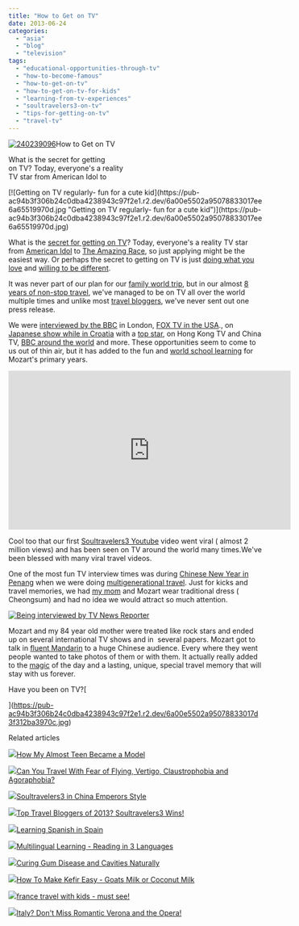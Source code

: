 ```yaml
---
title: "How to Get on TV"
date: 2013-06-24
categories: 
  - "asia"
  - "blog"
  - "television"
tags: 
  - "educational-opportunities-through-tv"
  - "how-to-become-famous"
  - "how-to-get-on-tv"
  - "how-to-get-on-tv-for-kids"
  - "learning-from-tv-experiences"
  - "soultravelers3-on-tv"
  - "tips-for-getting-on-tv"
  - "travel-tv"
---
```


[![240239096](https://pub-ac94b3f306b24c0dba4238943c97f2e1.r2.dev/6a00e5502a95078833017d3f31a812970c.jpg "240239096")](https://pub-ac94b3f306b24c0dba4238943c97f2e1.r2.dev/6a00e5502a95078833017d3f31a812970c.jpg)How to Get on TV  
  
What is the secret for getting  
on TV? Today, everyone's a reality  
TV star from American Idol to

<!--more--> [![Getting on TV regularly- fun for a cute kid](https://pub-ac94b3f306b24c0dba4238943c97f2e1.r2.dev/6a00e5502a95078833017ee6a65519970d.jpg "Getting on TV regularly- fun for a cute kid")](https://pub-ac94b3f306b24c0dba4238943c97f2e1.r2.dev/6a00e5502a95078833017ee6a65519970d.jpg)  
  
What is the [secret for getting on TV](http://soultravelers3new.local/2012/11/digital-nomad-global-kid-tv-stories.html "secret of getting on TV")? Today, everyone's a reality TV star from [American Idol](http://soultravelers3new.local/2012/11/digital-nomad-global-kid-tv-stories.html "American idol") to [The Amazing Race](http://www.theamazingracecasting.com/ "the amazing race"), so just applying might be the easiest way. Or perhaps the secret to getting on TV is just [doing what you love](http://soultravelers3new.local/2012/05/advice-to-college-grads-from-a-world-traveler.html "do what you love - advice for college grads") and [willing to be different](http://soultravelers3new.local/2013/03/being-different-its-a-good-thing.html "willing to be different").  
  
It was never part of our plan for our [family world trip](http://soultravelers3new.local/2010/09/8-reasons-for-a-family-world-trip-international-vacations-holidays-abroad-longterm-travel-rtw.html "family world trip"), but in our almost [8 years of non-stop travel](http://soultravelers3new.local/2012/12/around-the-world-family-travel.html "8 years of non-stop travel"), we've managed to be on TV all over the world multiple times and unlike most [travel bloggers](http://soultravelers3new.local/2013/01/top-travel-bloggers-of-2013-soultravelers3-wins-.html "travel bloggers soultravelers3 wins best 2013"), we've never sent out one press release.  
  
We were [interviewed by the BBC](http://soultravelers3new.local/2010/12/bbc-interviews-soultravelers3-on-social-media-and-travel.html "BBC interviews soultravelers3 on social media and travel") in London, [FOX TV in the USA](http://soultravelers3new.local/2011/11/soultravelers3-digital-nomad-family-on-fox-tv-.html "soultravelers3 on fox TV")., on [Japanese show while in Croatia](http://soultravelers3new.local/2007/09/mozarts-film-de.html "Japanese show croatia") with a [top star](http://soultravelers3new.local/2007/09/japan-star-more.html "Japanese star Maako"), on Hong Kong TV and China TV, [BBC around the world](http://soultravelers3new.local/2010/05/bbc-world-news-featured-soultravelers3-youtube-viral-travel-video-fast-track-bbcnews.html "soultravelers3 on BBC about world trip") and more. These opportunities seem to come to us out of thin air, but it has added to the fun and [world school learning](http://soultravelers3new.local/2013/01/world-school-education-at-its-best-.html/ "world school, unschool, homeschool and travel") for Mozart's primary years.  
  

<iframe src="http://www.youtube.com/embed/wn9rDTZj-m4?rel=0" frameborder="0" height="315" width="560"></iframe>

  
  
Cool too that our first [Soultravelers3 Youtube](http://www.youtube.com/user/soultravelers3 "soultravelers3 youtube") video went viral ( almost 2 million views) and has been seen on TV around the world many times.We've been blessed with many viral travel videos.  

One of the most fun TV interview times was during [Chinese New Year in Penang](http://soultravelers3new.local/2011/02/20-stunning-photos-chinese-new-year-georgetown-penang.html "Chinese New Year Penang Georgetown") when we were doing [multigenerational travel](http://soultravelers3new.local/2011/01/traveling-with-grandma-3-generation-travel.html "multigenerational travel"). Just for kicks and travel memories, we had [my mom](http://soultravelers3new.local/2007/02/worlds-best-mot.html "world's best mom") and Mozart wear traditional dress ( Cheongsum) and had no idea we would attract so much attention.  
  
[![Being interviewed by TV News Reporter ](https://pub-ac94b3f306b24c0dba4238943c97f2e1.r2.dev/6a00e5502a95078833019103c0e353970c.jpg "Being interviewed by TV News Reporter ")](https://pub-ac94b3f306b24c0dba4238943c97f2e1.r2.dev/6a00e5502a95078833019103c0e353970c.jpg)  
  
Mozart and my 84 year old mother were treated like rock stars and ended up on several international TV shows and in  several papers. Mozart got to talk in [fluent Mandarin](http://soultravelers3new.local/2013/06/fluent-mandarin.html "fluent mandarin") to a huge Chinese audience. Every where they went people wanted to take photos of them or with them. It actually really added to the [magic](http://soultravelers3new.local/2011/02/family-travel-year-of-the-rabbit-in-asia-photos-chinese-new-year-.html "magical chinese new year") of the day and a lasting, unique, special travel memory that will stay with us forever.  
  
Have you been on TV?[  
  
  
](https://pub-ac94b3f306b24c0dba4238943c97f2e1.r2.dev/6a00e5502a95078833017d3f312ba3970c.jpg)  

Related articles

[![](http://i.zemanta.com/136853795_80_80.jpg)](http://soultravelers3new.local/2013/01/how-my-almost-teen-became-a-model-.html)[How My Almost Teen Became a Model](http://soultravelers3new.local/2013/01/how-my-almost-teen-became-a-model-.html)

[![](http://i.zemanta.com/106188736_80_80.jpg)](http://soultravelers3new.local/2012/08/can-you-travel-with-fear-of-flying-vertigo-claustrophobia-and-agoraphobia.html)[Can You Travel With Fear of Flying, Vertigo, Claustrophobia and Agoraphobia?](http://soultravelers3new.local/2012/08/can-you-travel-with-fear-of-flying-vertigo-claustrophobia-and-agoraphobia.html)

[![](http://i.zemanta.com/130189927_80_80.jpg)](http://soultravelers3new.local/2012/12/soultravelers3-in-china-emperors-style.html)[Soultravelers3 in China Emperors Style](http://soultravelers3new.local/2012/12/soultravelers3-in-china-emperors-style.html)

[![](http://i.zemanta.com/135568483_80_80.jpg)](http://soultravelers3new.local/2013/01/top-travel-bloggers-of-2013-soultravelers3-wins-.html)[Top Travel Bloggers of 2013? Soultravelers3 Wins!](http://soultravelers3new.local/2013/01/top-travel-bloggers-of-2013-soultravelers3-wins-.html)

[![](http://i.zemanta.com/168450990_80_80.jpg)](http://soultravelers3new.local/2013/05/learning-spanish-in-spain.html)[Learning Spanish in Spain](http://soultravelers3new.local/2013/05/learning-spanish-in-spain.html)

[![](http://i.zemanta.com/124031105_80_80.jpg)](http://soultravelers3new.local/2012/11/multilingual-learning-reading-in-3-languages.html)[Multilingual Learning - Reading in 3 Languages](http://soultravelers3new.local/2012/11/multilingual-learning-reading-in-3-languages.html)

[![](http://i.zemanta.com/154024597_80_80.jpg)](http://soultravelers3new.local/2013/03/curing-gum-disease-and-cavities-naturally.html)[Curing Gum Disease and Cavities Naturally](http://soultravelers3new.local/2013/03/curing-gum-disease-and-cavities-naturally.html)

[![](http://i.zemanta.com/100812762_80_80.jpg)](http://soultravelers3new.local/2012/07/-how-to-make-kefir-easy-goats-milk-or-coconut-milk.html)[How To Make Kefir Easy - Goats Milk or Coconut Milk](http://soultravelers3new.local/2012/07/-how-to-make-kefir-easy-goats-milk-or-coconut-milk.html)

[![](http://i.zemanta.com/108167564_80_80.jpg)](http://soultravelers3new.local/2012/08/france-travel-with-kids-must-see.html)[france travel with kids - must see!](http://soultravelers3new.local/2012/08/france-travel-with-kids-must-see.html)

[![](http://i.zemanta.com/117954986_80_80.jpg)](http://soultravelers3new.local/2012/10/italy-dont-miss-romantic-verona-and-the-opera-.html)[Italy? Don't Miss Romantic Verona and the Opera!](http://soultravelers3new.local/2012/10/italy-dont-miss-romantic-verona-and-the-opera-.html)
